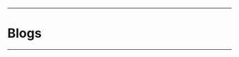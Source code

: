 ____________________________________________________________________________________________________
# Blogs
____________________________________________________________________________________________________ 

